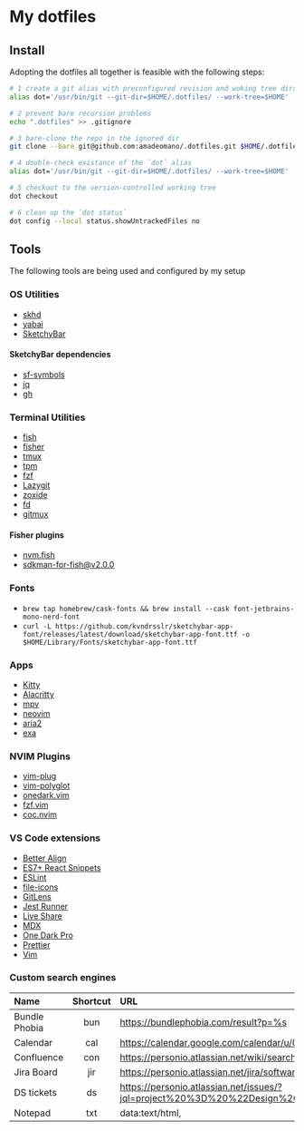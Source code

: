 # My dotfiles

## Install

Adopting the dotfiles all together is feasible with the following steps:

```sh
# 1 create a git alias with preconfigured revision and woking tree dirs
alias dot='/usr/bin/git --git-dir=$HOME/.dotfiles/ --work-tree=$HOME'

# 2 prevent bare recursion problems
echo ".dotfiles" >> .gitignore

# 3 bare-clone the repo in the ignored dir
git clone --bare git@github.com:amadeomano/.dotfiles.git $HOME/.dotfiles

# 4 double-check existance of the `dot` alias
alias dot='/usr/bin/git --git-dir=$HOME/.dotfiles/ --work-tree=$HOME'

# 5 checkout to the version-controlled working tree
dot checkout

# 6 clean up the `dot status`
dot config --local status.showUntrackedFiles no
```

## Tools

The following tools are being used and configured by my setup

### OS Utilities
- [skhd](https://github.com/koekeishiya/skhd#install)
- [yabai](https://github.com/koekeishiya/yabai#install)
- [SketchyBar](https://github.com/FelixKratz/SketchyBar)

#### SketchyBar dependencies
- [sf-symbols](https://formulae.brew.sh/cask/sf-symbols)
- [jq](https://formulae.brew.sh/formula/jq)
- [gh](https://formulae.brew.sh/formula/gh)

### Terminal Utilities

- [fish](https://formulae.brew.sh/formula/fish#default)
- [fisher](https://github.com/jorgebucaran/fisher)
- [tmux](https://formulae.brew.sh/formula/tmux)
- [tpm](https://github.com/tmux-plugins/tpm)
- [fzf](https://github.com/junegunn/fzf)
- [Lazygit](https://github.com/jesseduffield/lazygit)
- [zoxide](https://github.com/ajeetdsouza/zoxide)
- [fd](https://formulae.brew.sh/formula/fd)
- [gitmux](https://github.com/arl/gitmux)

#### Fisher plugins
- [nvm.fish](https://github.com/jorgebucaran/nvm.fish)
- [sdkman-for-fish@v2.0.0](https://github.com/reitzig/sdkman-for-fish)

### Fonts

- `brew tap homebrew/cask-fonts && brew install --cask font-jetbrains-mono-nerd-font`
- `curl -L https://github.com/kvndrsslr/sketchybar-app-font/releases/latest/download/sketchybar-app-font.ttf -o $HOME/Library/Fonts/sketchybar-app-font.ttf`

### Apps

- [Kitty](https://formulae.brew.sh/cask/kitty)
- [Alacritty](https://github.com/alacritty/alacritty#installation)
- [mpv](https://formulae.brew.sh/formula/mpv)
- [neovim](https://formulae.brew.sh/formula/neovim)
- [aria2](https://formulae.brew.sh/formula/aria2)
- [exa](https://the.exa.website/)

### NVIM Plugins

- [vim-plug](https://github.com/junegunn/vim-plug)
- [vim-polyglot](https://github.com/sheerun/vim-polyglot)
- [onedark.vim](https://github.com/joshdick/onedark.vim)
- [fzf.vim](https://github.com/junegunn/fzf.vim)
- [coc.nvim](https://github.com/neoclide/coc.nvim)

### VS Code extensions

- [Better Align](https://marketplace.visualstudio.com/items?itemName=wwm.better-align)
- [ES7+ React Snippets](https://marketplace.visualstudio.com/items?itemName=dsznajder.es7-react-js-snippets)
- [ESLint](https://marketplace.visualstudio.com/items?itemName=dbaeumer.vscode-eslint)
- [file-icons](https://marketplace.visualstudio.com/items?itemName=file-icons.file-icons)
- [GitLens](https://marketplace.visualstudio.com/items?itemName=eamodio.gitlens)
- [Jest Runner](https://marketplace.visualstudio.com/items?itemName=firsttris.vscode-jest-runner)
- [Live Share](https://marketplace.visualstudio.com/items?itemName=MS-vsliveshare.vsliveshare)
- [MDX](https://marketplace.visualstudio.com/items?itemName=silvenon.mdx)
- [One Dark Pro](https://marketplace.visualstudio.com/items?itemName=zhuangtongfa.Material-theme)
- [Prettier](https://marketplace.visualstudio.com/items?itemName=esbenp.prettier-vscode)
- [Vim](https://marketplace.visualstudio.com/items?itemName=vscodevim.vim)

### Custom search engines

|  Name  |  Shortcut  |  URL  | 
| :----- | :--------: | :---- | 
| Bundle Phobia | bun | https://bundlephobia.com/result?p=%s | 
| Calendar | cal | https://calendar.google.com/calendar/u/0/r | 
| Confluence | con | https://personio.atlassian.net/wiki/search?text=%s | 
| Jira Board | jir | https://personio.atlassian.net/jira/software/c/projects/DST/boards/288 | 
| DS tickets | ds | https://personio.atlassian.net/issues/?jql=project%20%3D%20%22Design%20System%20Team%22%20and%20summary%20~%20%22%s%22%20order%20by%20created%20DESC | 
| Notepad | txt | data:text/html, <html contenteditable> | 



